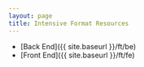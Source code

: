 ```yaml
---
layout: page
title: Intensive Format Resources
---
```


- [Back End]({{ site.baseurl }}/ft/be)
- [Front End]({{ site.baseurl }}/ft/fe)